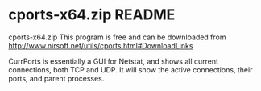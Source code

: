 # cports-x64.zip README

cports-x64.zip
This program is free and can be downloaded from http://www.nirsoft.net/utils/cports.html#DownloadLinks

CurrPorts is essentially a GUI for Netstat, and shows all current connections, both TCP and UDP. It will show the active connections, their ports, and parent processes.
